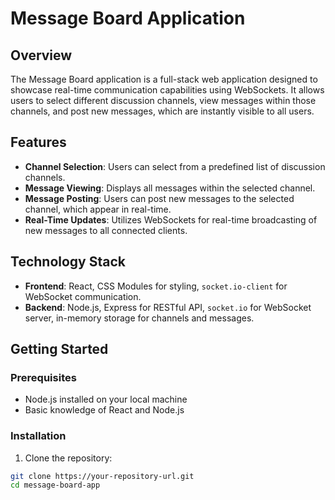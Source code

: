 # Message Board Application

## Overview

The Message Board application is a full-stack web application designed to showcase real-time communication capabilities using WebSockets. It allows users to select different discussion channels, view messages within those channels, and post new messages, which are instantly visible to all users.

## Features

- **Channel Selection**: Users can select from a predefined list of discussion channels.
- **Message Viewing**: Displays all messages within the selected channel.
- **Message Posting**: Users can post new messages to the selected channel, which appear in real-time.
- **Real-Time Updates**: Utilizes WebSockets for real-time broadcasting of new messages to all connected clients.

## Technology Stack

- **Frontend**: React, CSS Modules for styling, `socket.io-client` for WebSocket communication.
- **Backend**: Node.js, Express for RESTful API, `socket.io` for WebSocket server, in-memory storage for channels and messages.

## Getting Started

### Prerequisites

- Node.js installed on your local machine
- Basic knowledge of React and Node.js

### Installation

1. Clone the repository:

```bash
git clone https://your-repository-url.git
cd message-board-app
```
